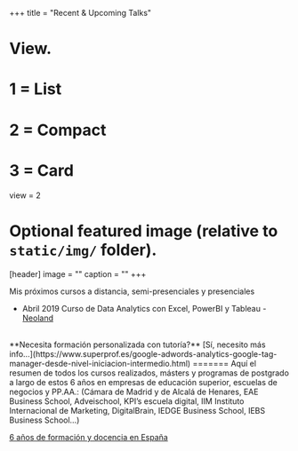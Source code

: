 +++
title = "Recent & Upcoming Talks"

# View.
#   1 = List
#   2 = Compact
#   3 = Card
view = 2

# Optional featured image (relative to `static/img/` folder).
[header]
image = ""
caption = ""
+++

Mis próximos cursos a distancia, semi-presenciales y presenciales

- Abril 2019
Curso de Data Analytics con Excel, PowerBI y Tableau - [Neoland](https://www.neoland.es/curso-data-analytics)

</br>
**Necesita formación personalizada con tutoría?**
[Sí, necesito más info...](https://www.superprof.es/google-adwords-analytics-google-tag-manager-desde-nivel-iniciacion-intermedio.html)
=======
Aquí el resumen de todos los cursos realizados, másters y programas de postgrado a largo de estos 6 años en empresas de educación superior, escuelas de negocios y PP.AA.: (Cámara de Madrid y de Alcalá de Henares, EAE Business School, Adveischool, KPI’s escuela digital, IIM Instituto Internacional de Marketing, DigitalBrain, IEDGE Business School, IEBS Business School…)

[6 años de formación y docencia en España](/6-anos-cumplidos-docente-marketing-digital-espana/)
